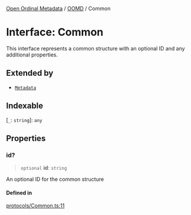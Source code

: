[Open Ordinal Metadata](../../README.md) / [OOMD](../README.md) / Common

# Interface: Common

This interface represents a common structure with an optional ID and any
additional properties.

## Extended by

- [`Metadata`](Metadata.md)

## Indexable

 \[`_`: `string`\]: `any`

## Properties

### id?

> `optional` **id**: `string`

An optional ID for the common structure

#### Defined in

[protocols/Common.ts:11](https://github.com/open-ordinal/open-ordinal-metadata/blob/3d1c7e7991626e590ad48c7df8a3780adeeff6fe/src/protocols/Common.ts#L11)
